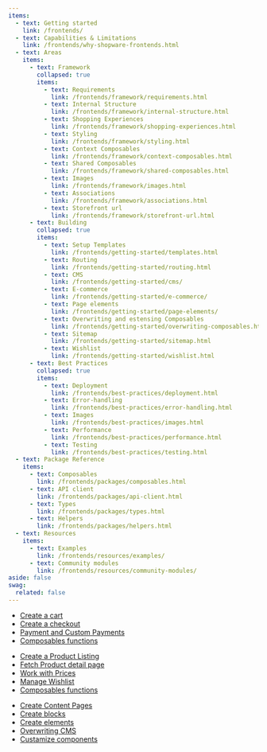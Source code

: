 ```yaml
---
items:
  - text: Getting started
    link: /frontends/
  - text: Capabilities & Limitations
    link: /frontends/why-shopware-frontends.html
  - text: Areas
    items:
      - text: Framework
        collapsed: true
        items:
          - text: Requirements
            link: /frontends/framework/requirements.html   
          - text: Internal Structure
            link: /frontends/framework/internal-structure.html
          - text: Shopping Experiences
            link: /frontends/framework/shopping-experiences.html
          - text: Styling
            link: /frontends/framework/styling.html   
          - text: Context Composables
            link: /frontends/framework/context-composables.html
          - text: Shared Composables
            link: /frontends/framework/shared-composables.html
          - text: Images
            link: /frontends/framework/images.html  
          - text: Associations
            link: /frontends/framework/associations.html
          - text: Storefront url
            link: /frontends/framework/storefront-url.html
      - text: Building
        collapsed: true
        items:
          - text: Setup Templates
            link: /frontends/getting-started/templates.html 
          - text: Routing
            link: /frontends/getting-started/routing.html
          - text: CMS
            link: /frontends/getting-started/cms/
          - text: E-commerce
            link: /frontends/getting-started/e-commerce/ 
          - text: Page elements
            link: /frontends/getting-started/page-elements/
          - text: Overwriting and estensing Composables
            link: /frontends/getting-started/overwriting-composables.html
          - text: Sitemap
            link: /frontends/getting-started/sitemap.html
          - text: Wishlist
            link: /frontends/getting-started/wishlist.html
      - text: Best Practices
        collapsed: true
        items:
          - text: Deployment
            link: /frontends/best-practices/deployment.html 
          - text: Error-handling
            link: /frontends/best-practices/error-handling.html
          - text: Images
            link: /frontends/best-practices/images.html
          - text: Performance
            link: /frontends/best-practices/performance.html
          - text: Testing
            link: /frontends/best-practices/testing.html
  - text: Package Reference
    items:
      - text: Composables
        link: /frontends/packages/composables.html
      - text: API client
        link: /frontends/packages/api-client.html
      - text: Types
        link: /frontends/packages/types.html
      - text: Helpers
        link: /frontends/packages/helpers.html
  - text: Resources
    items:
      - text: Examples
        link: /frontends/resources/examples/
      - text: Community modules
        link: /frontends/resources/community-modules/
aside: false
swag:
  related: false
---
```


<SwagLanding image="/landing/apps.png">
    <template #title>Shopware Frontends</template>
    <template #description>
        Shopware Composable Frontends is Shopware's toolkit for creating <b>platform agnostic</b> custom storefronts. The demo store implementation is based on <b>Vue.js</b> and <b>Nuxt3</b>.
    </template>
    <template #ctas>
        <PageRef page="/docs/guides/plugins/apps/app-base-guide.html" title="Start building your first Shopware Frontends project" sub="Learn how to set up your development environment and start coding within a couple of minutes." />
    </template>
    <template #exposed>
        <SwagLandingCardList>
            <template #title>Starter guides</template>
            <template #description>
                The number of topics that are available for exploration can be overwhelming. To help you navigate this complexity, we have curated tutorials that are designed to familiarize you with some of our core concepts.
            </template>
            <template #cards>
                <PageRef page="/frontends/getting-started/templates.html">
                    <template #title>Setup templates</template>
                    <template #sub>Learn how to get started with custom frontend with pre-existing templates.</template>
                </PageRef>
                <PageRef page="/frontends/resources/examples/">
                    <template #title>Cookbook recepies</template>
                    <template #sub>Kickstart your frontends project with provided example codes.</template>
                </PageRef>
                <PageRef page="/frontends/getting-started/templates/demo-store-template.html">
                    <template #title>Vue Demo Store on StackBlitz</template>
                    <template #sub>The demo store template is a reference implementation of an online store UI.</template>
                </PageRef>
            </template>
        </SwagLandingCardList>
    </template>
</SwagLanding>

<SwagLandingCardList>
    <template #title>Highlights</template>
        <template #description>
                Shopware frontends stand as the user-facing interface that customers see and interact with. Frontends play a crucial role in presenting products, content, and overall shopping experience to website visitors. Here, we outline the core functions specific to frontend development in Shopware:
        </template>
        <div class="grid gap-8">
            <div class="grid md:grid-cols-3 gap-8">
                <SwagCardSummary icon="shopping-cart">
                    <template #title>Checkout</template>
                    <ul>
                        <li><a href="https://frontends.shopware.com/getting-started/e-commerce/cart.html">Create a cart</a></li>
                        <li><a href="https://frontends.shopware.com/framework/composables.html">Create a checkout</a></li>
                        <li><a href="https://frontends.shopware.com/framework/shopping-experiences.html">Payment and Custom Payments</a></li>
                        <li><a href="https://frontends.shopware.com/packages/composables.html#cart-checkout">Composables functions</a></li>
                    </ul>
                </SwagCardSummary>
                <SwagCardSummary icon="storefront">
                    <template #title>Products and Catalog</template>
                    <ul>
                        <li><a href="https://frontends.shopware.com/getting-started/e-commerce/product-listing.html">Create a Product Listing</a></li>
                        <li><a href="https://frontends.shopware.com/getting-started/e-commerce/product-detail-page.html">Fetch Product detail page</a></li>
                        <li><a href="https://frontends.shopware.com/getting-started/e-commerce/prices.html">Work with Prices</a></li>
                        <li><a href="https://frontends.shopware.com/getting-started/languages.html">Manage Wishlist</a></li>
                        <li><a href="https://frontends.shopware.com/getting-started/page-elements/">Composables functions</a></li>
                    </ul>
                </SwagCardSummary>
            <SwagCardSummary icon="Style">
                <template #title>CMS</template>
                <ul>
                    <li><a href="https://frontends.shopware.com/getting-started/cms/content-pages.html">Create Content Pages</a></li>
                    <li><a href="https://frontends.shopware.com/getting-started/cms/create-blocks.html">Create blocks</a></li>
                    <li><a href="https://frontends.shopware.com/getting-started/cms/create-elements.html">Create elements</a></li>
                    <li><a href="https://frontends.shopware.com/getting-started/cms/overwriting-cms.html">Overwriting CMS</a></li>
                    <li><a href="https://frontends.shopware.com/getting-started/cms/customize-components.html">Custamize components</a></li>
                </ul>
            </SwagCardSummary>
        </div>
    </div>
</SwagLandingCardList>
